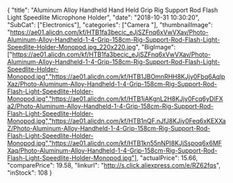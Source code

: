 {
	"title": "Aluminum Alloy Handheld Hand Held Grip Rig Support Rod Flash Light Speedlite Microphone Holder",
	"date": "2018-10-31 10:30:20",
	"SubCat": ["Electronics"],
	"categories": ["Camera "],
	"thumbnailImage": "https://ae01.alicdn.com/kf/HTB1fa3becic_eJjSZFnq6xVwVXav/Photo-Aluminum-Alloy-Handheld-1-4-Grip-158cm-Rig-Support-Rod-Flash-Light-Speedlite-Holder-Monopod.jpg_220x220.jpg",
	"BigImage": ["https://ae01.alicdn.com/kf/HTB1fa3becic_eJjSZFnq6xVwVXav/Photo-Aluminum-Alloy-Handheld-1-4-Grip-158cm-Rig-Support-Rod-Flash-Light-Speedlite-Holder-Monopod.jpg","https://ae01.alicdn.com/kf/HTB1JBOmnRHH8KJjy0Fbq6AqlpXaz/Photo-Aluminum-Alloy-Handheld-1-4-Grip-158cm-Rig-Support-Rod-Flash-Light-Speedlite-Holder-Monopod.jpg","https://ae01.alicdn.com/kf/HTB1jAKgnL2H8KJjy0Fcq6yDlFXa2/Photo-Aluminum-Alloy-Handheld-1-4-Grip-158cm-Rig-Support-Rod-Flash-Light-Speedlite-Holder-Monopod.jpg","https://ae01.alicdn.com/kf/HTB1nQF.nJfJ8KJjy0Feq6xKEXXaZ/Photo-Aluminum-Alloy-Handheld-1-4-Grip-158cm-Rig-Support-Rod-Flash-Light-Speedlite-Holder-Monopod.jpg","https://ae01.alicdn.com/kf/HTB1kn55nNPI8KJjSspoq6x6MFXaq/Photo-Aluminum-Alloy-Handheld-1-4-Grip-158cm-Rig-Support-Rod-Flash-Light-Speedlite-Holder-Monopod.jpg"],
	"actualPrice": 15.66,
	"comparePrice": 19.58,
	"linkurl": "http://s.click.aliexpress.com/e/RZ62fqs",
	"inStock": 108
}
